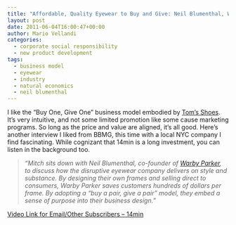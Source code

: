 ```yaml
---
title: "Affordable, Quality Eyewear to Buy and Give: Neil Blumenthal, Warby Parker"
layout: post
date: 2011-06-04T16:00:47+00:00
author: Mario Vellandi
categories:
  - corporate social responsibility
  - new product development
tags:
  - business model
  - eyewear
  - industry
  - natural economics
  - neil blumenthal
---
```

I like the &#8220;Buy One, Give One&#8221; business model embodied by [Tom&#8217;s Shoes](http://www.toms.com/). It&#8217;s very intuitive, and not some limited promotion like some cause marketing programs. So long as the price and value are aligned, it&#8217;s all good. Here&#8217;s another interview I liked from BBMG, this time with a local NYC company I find fascinating. While cognizant that 14min is a long investment, you can listen in the background too.

> *&#8220;Mitch sits down with Neil Blumenthal, co-founder of <a href="http://www.warbyparker.com/">Warby Parker</a>, to discuss how the disruptive eyewear company delivers on style and substance. By designing their own frames and selling direct to consumers, Warby Parker saves customers hundreds of dollars per frame. By adopting a &#8220;buy a pair, give a pair&#8221; model, they embed a sense of purpose into their business design.&#8221;*

[Video Link for Email/Other Subscribers &#8211; 14min](http://vimeo.com/21359479)
